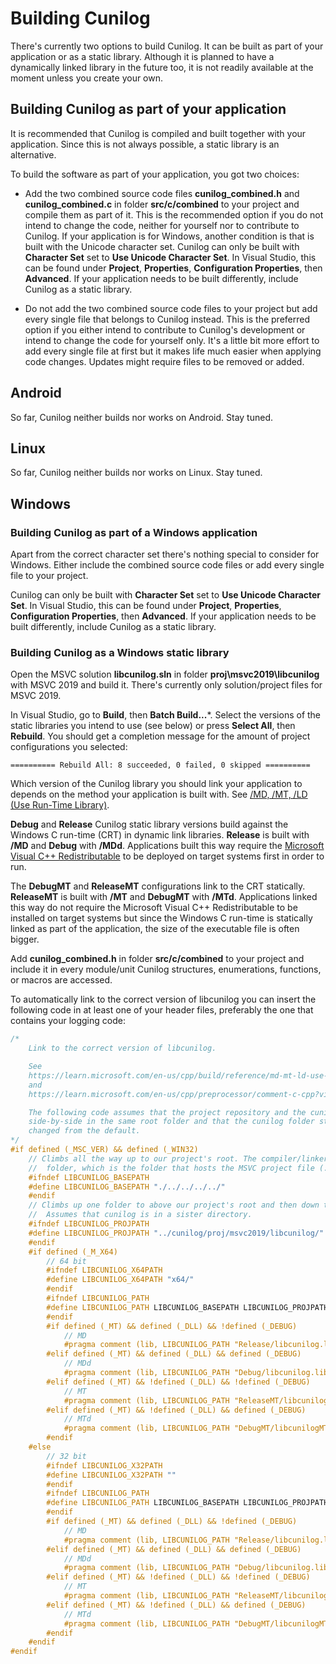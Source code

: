 
# Building Cunilog

There's currently two options to build Cunilog. It can be built as part of your application or as a static library. Although it is planned to have a dynamically linked library in the future too, it is not readily available at the moment unless you create your own.

## Building Cunilog as part of your application

It is recommended that Cunilog is compiled and built together with your application. Since this is not always possible, a static library is an alternative.

To build the software as part of your application, you got two choices:

- Add the two combined source code files __cunilog_combined.h__ and
	__cunilog_combined.c__ in folder __src/c/combined__ to your project and compile them as 	part of it. This is the recommended option if you do not intend to change the code, 		neither for yourself nor to contribute to Cunilog. If your application is for Windows, another condition is that is built with the Unicode character set. Cunilog can only be built with __Character Set__ set to __Use Unicode Character Set__. In Visual Studio, this can be found under __Project__, __Properties__, __Configuration Properties__, then __Advanced__. If your application needs to be built differently, include Cunilog as a static library.
	
- Do not add the two combined source code files to your project but add every
	single file that belongs to Cunilog instead. This is the preferred option
	if you either intend to contribute to Cunilog's development or intend to
	change the code for yourself only. It's a little bit more effort to add
	every single file at first but it makes life much easier when applying code
	changes. Updates might require files to be removed or added.

## Android

So far, Cunilog neither builds nor works on Android. Stay tuned.

## Linux

So far, Cunilog neither builds nor works on Linux. Stay tuned.

## Windows

### Building Cunilog as part of a Windows application

Apart from the correct character set there's nothing special to consider for Windows. Either include the combined source code files or add every single file to your project.

Cunilog can only be built with __Character Set__ set to __Use Unicode Character Set__. In Visual Studio, this can be found under __Project__, __Properties__, __Configuration Properties__, then __Advanced__. If your application needs to be built differently, include Cunilog as a static library.

### Building Cunilog as a Windows static library

Open the MSVC solution __libcunilog.sln__ in folder __proj\msvc2019\libcunilog__ with MSVC 2019 and build it. There's currently only solution/project files for MSVC 2019.

In Visual Studio, go to __Build__, then __Batch Build...__*. Select the versions of the static libraries you intend to use (see below) or press __Select All__, then __Rebuild__. You should get a completion message for the amount of project configurations you selected:
```
========== Rebuild All: 8 succeeded, 0 failed, 0 skipped ==========
```

Which version of the Cunilog library you should link your application to depends on the method your application is built with. See [/MD, /MT, /LD (Use Run-Time Library)](https://learn.microsoft.com/en-us/cpp/build/reference/md-mt-ld-use-run-time-library?view=msvc-170).

__Debug__ and __Release__ Cunilog static library versions build against the Windows C run-time (CRT) in dynamic link libraries. __Release__ is built with __/MD__ and __Debug__ with __/MDd__. Applications built this way require the [Microsoft Visual C++ Redistributable](https://learn.microsoft.com/en-us/cpp/windows/latest-supported-vc-redist?view=msvc-170) to be deployed on target systems first in order to run.

The __DebugMT__ and __ReleaseMT__ configurations link to the CRT statically. __ReleaseMT__ is built with __/MT__ and __DebugMT__ with __/MTd__. Applications linked this way do not require the Microsoft Visual C++ Redistributable to be installed on target systems but since the Windows C run-time is statically linked as part of the application, the size of the executable file is often bigger.

Add __cunilog_combined.h__ in folder __src/c/combined__ to your project and include it in every module/unit Cunilog structures, enumerations, functions, or macros are accessed.

To automatically link to the correct version of libcunilog you can insert the following code in at least one of your header files, preferably the one that contains your logging code:
```C
/*
	Link to the correct version of libcunilog.

	See
	https://learn.microsoft.com/en-us/cpp/build/reference/md-mt-ld-use-run-time-library?view=msvc-170
	and
	https://learn.microsoft.com/en-us/cpp/preprocessor/comment-c-cpp?view=msvc-170 .

	The following code assumes that the project repository and the cunilog repository rest
	side-by-side in the same root folder and that the cunilog folder structure hasn't been
	changed from the default.
*/
#if defined (_MSC_VER) && defined (_WIN32)
	// Climbs all the way up to our project's root. The compiler/linker starts in our project
	//	folder, which is the folder that hosts the MSVC project file (.vcxproj).
	#ifndef LIBCUNILOG_BASEPATH
	#define LIBCUNILOG_BASEPATH "./../../../../"
	#endif
	// Climbs up one folder to above our project's root and then down to our cunilog solution.
	//	Assumes that cunilog is in a sister directory.
	#ifndef LIBCUNILOG_PROJPATH
	#define LIBCUNILOG_PROJPATH "../cunilog/proj/msvc2019/libcunilog/"
	#endif
	#if defined (_M_X64)
		// 64 bit
		#ifndef LIBCUNILOG_X64PATH
		#define LIBCUNILOG_X64PATH "x64/"
		#endif
		#ifndef LIBCUNILOG_PATH
		#define LIBCUNILOG_PATH LIBCUNILOG_BASEPATH LIBCUNILOG_PROJPATH LIBCUNILOG_X64PATH
		#endif
		#if defined (_MT) && defined (_DLL) && !defined (_DEBUG)
			// MD
			#pragma comment (lib, LIBCUNILOG_PATH "Release/libcunilog.lib")
		#elif defined (_MT) && defined (_DLL) && defined (_DEBUG)
			// MDd
			#pragma comment (lib, LIBCUNILOG_PATH "Debug/libcunilog.lib")
		#elif defined (_MT) && !defined (_DLL) && !defined (_DEBUG)
			// MT
			#pragma comment (lib, LIBCUNILOG_PATH "ReleaseMT/libcunilogMT.lib")
		#elif defined (_MT) && !defined (_DLL) && defined (_DEBUG)
			// MTd
			#pragma comment (lib, LIBCUNILOG_PATH "DebugMT/libcunilogMT.lib")
		#endif
	#else
		// 32 bit
		#ifndef LIBCUNILOG_X32PATH
		#define LIBCUNILOG_X32PATH ""
		#endif
		#ifndef LIBCUNILOG_PATH
		#define LIBCUNILOG_PATH LIBCUNILOG_BASEPATH LIBCUNILOG_PROJPATH LIBCUNILOG_X32PATH
		#endif
		#if defined (_MT) && defined (_DLL) && !defined (_DEBUG)
			// MD
			#pragma comment (lib, LIBCUNILOG_PATH "Release/libcunilog.lib")
		#elif defined (_MT) && defined (_DLL) && defined (_DEBUG)
			// MDd
			#pragma comment (lib, LIBCUNILOG_PATH "Debug/libcunilog.lib")
		#elif defined (_MT) && !defined (_DLL) && !defined (_DEBUG)
			// MT
			#pragma comment (lib, LIBCUNILOG_PATH "ReleaseMT/libcunilogMT.lib")
		#elif defined (_MT) && !defined (_DLL) && defined (_DEBUG)
			// MTd
			#pragma comment (lib, LIBCUNILOG_PATH "DebugMT/libcunilogMT.lib")
		#endif
	#endif
#endif
```
